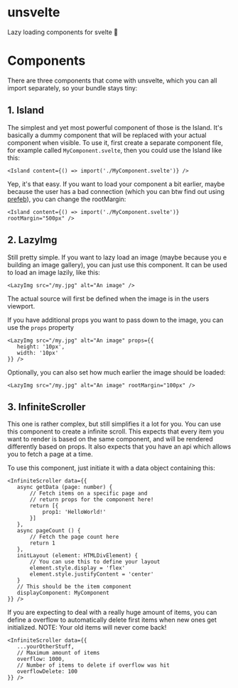 # unsvelte
 Lazy loading components for svelte 🦥
 
# Components
 There are three components that come with unsvelte, which you can all import separately, so your bundle stays tiny:
 
## 1. Island
 The simplest and yet most powerful component of those is the Island. It's basically a dummy component that will be replaced with your actual component when visible.
 To use it, first create a separate component file, for example called `MyComponent.svelte`, then you could use the Island like this:
 ```svelte
<Island content={() => import('./MyComponent.svelte')} />
 ```
 Yep, it's that easy.
 If you want to load your component a bit earlier, maybe because the user has a bad connection (which you can btw find out using [prefeb](https://npmjs.com/package/prefeb)), you can change the rootMargin:
  ```svelte
<Island content={() => import('./MyComponent.svelte')} rootMargin="500px" />
 ```

## 2. LazyImg
 Still pretty simple. If you want to lazy load an image (maybe because you e building an image gallery), you can just use this component.
 It can be used to load an image lazily, like this:
 ```svelte
<LazyImg src="/my.jpg" alt="An image" />
```
 The actual source will first be defined when the image is in the users viewport.

 If you have additional props you want to pass down to the image, you can use the `props` property
 ```svelte
<LazyImg src="/my.jpg" alt="An image" props={{
    height: '10px',
    width: '10px'
}} />
 ```

 Optionally, you can also set how much earlier the image should be loaded:
 ```svelte
<LazyImg src="/my.jpg" alt="An image" rootMargin="100px" /> 
 ```

## 3. InfiniteScroller
 This one is rather complex, but still simplifies it a lot for you.
 You can use this component to create a infinite scroll.
 This expects that every item you want to render is based on the same
 component, and will be rendered differently based on props.
 It also expects that you have an api which allows you to fetch a page at a time.

 To use this component, just initiate it with a data object containing this:
 ```svelte
<InfiniteScroller data={{
    async getData (page: number) {
        // Fetch items on a specific page and
        // return props for the component here!
        return [{
            prop1: 'HelloWorld!'
        }]
    },
    async pageCount () {
        // Fetch the page count here
        return 1
    },
    initLayout (element: HTMLDivElement) {
        // You can use this to define your layout
        element.style.display = 'flex'
        element.style.justifyContent = 'center'
    }
    // This should be the item component
    displayComponent: MyComponent
}} />
 ```

 If you are expecting to deal with a really huge amount of items,
 you can define a overflow to automatically delete first items
 when new ones get initialized.
 NOTE: Your old items will never come back!

 ```svelte
<InfiniteScroller data={{
    ...yourOtherStuff,
    // Maximum amount of items
    overflow: 1000,
    // Number of items to delete if overflow was hit
    overflowDelete: 100
}} />
 ```
